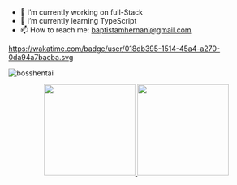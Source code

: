 ### 


- 🔭 I’m currently working on full-Stack
- 🌱 I’m currently learning TypeScript
- 📫 How to reach me: baptistamhernani@gmail.com

https://wakatime.com/badge/user/018db395-1514-45a4-a270-0da94a7bacba.svg


<p align="left"> <img src="https://komarev.com/ghpvc/?username=bosshentai&label=Profile%20views&color=0e75b6&style=flat" alt="bosshentai" /> </p>

<div align="center">
  <a href="https://github.com/bosshentai">
  <img height="180em" src="https://github-readme-stats.vercel.app/api?username=bosshentai&show_icons=true&theme=dark&include_all_commits=true&count_private=true"/>
  <img height="180em" src="https://github-readme-stats.vercel.app/api/top-langs/?username=bosshentai&layout=compact&langs_count=10&theme=dark&hide=jupyter%20notebook"/>
</div>
